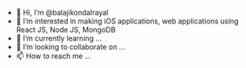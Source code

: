 - 👋 Hi, I’m @balajikondalrayal
- 👀 I’m interested in making iOS applications, web applications using React JS, Node JS, MongoDB
- 🌱 I’m currently learning ...
- 💞️ I’m looking to collaborate on ...
- 📫 How to reach me ...

<!---
balajikondalrayal/balajikondalrayal is a ✨ special ✨ repository because its `README.md` (this file) appears on your GitHub profile.
You can click the Preview link to take a look at your changes.
--->
